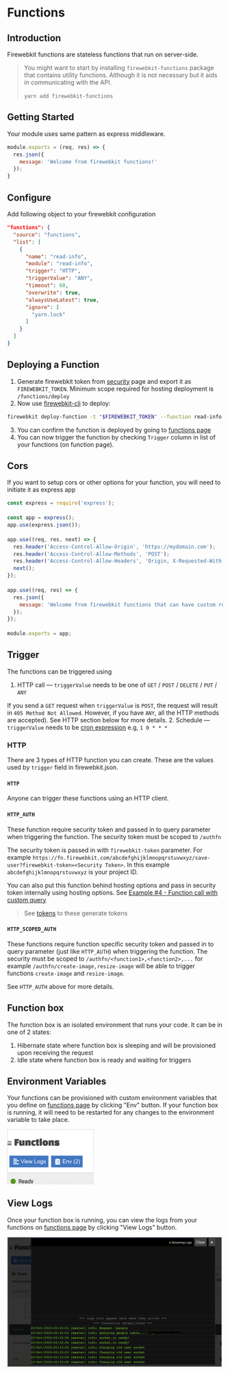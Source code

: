 # Functions
## Introduction
Firewebkit functions are stateless functions that run on server-side.

> You might want to start by installing `firewebkit-functions` package that contains utility functions. Although it is not necessary but it aids in communicating with the API.
>
> ```yarn add firewebkit-functions```

## Getting Started
Your module uses same pattern as express middleware.

```javascript
module.exports = (req, res) => {
  res.json({
    message: 'Welcome from firewebkit functions!'
  });
}
```

## Configure
Add following object to your firewebkit configuration

```json
"functions": {
  "source": "functions",
  "list": [
    {
      "name": "read-info",
      "module": "read-info",
      "trigger": "HTTP",
      "triggerValue": "ANY",
      "timeout": 60,
      "overwrite": true,
      "alwaysUseLatest": true,
      "ignore": [
        "yarn.lock"
      ]
    }
  ]
}
```

## Deploying a Function
1. Generate firewebkit token from [security](https://console.firewebkit.com/security#tokens) page and export it as `FIREWEBKIT_TOKEN`. Minimum scope required for hosting deployment is `/functions/deploy`
2. Now use [firewebkit-cli](https://www.npmjs.com/package/firewebkit-cli) to deploy:

```bash
firewebkit deploy-function -t "$FIREWEBKIT_TOKEN" --function read-info -m "My first function"
```
3. You can confirm the function is deployed by going to [functions page](https://console.firewebkit.com/functions)
4. You can now trigger the function by checking `Trigger` column in list of your functions (on function page).

## Cors
If you want to setup cors or other options for your function, you will need to initiate it as express app

```javascript
const express = require('express');

const app = express();
app.use(express.json());

app.use((req, res, next) => {
  res.header('Access-Control-Allow-Origin', 'https://mydomain.com');
  res.header('Access-Control-Allow-Methods', 'POST');
  res.header('Access-Control-Allow-Headers', 'Origin, X-Requested-With, Content-Type, Accept');
  next();
});

app.use((req, res) => {
  res.json({
    message: 'Welcome from firewebkit functions that can have custom routes!'
  });
});

module.exports = app;

```

## Trigger
The functions can be triggered using

1. HTTP call –– `triggerValue` needs to be one of `GET` / `POST` / `DELETE` / `PUT` / `ANY`

  If you send a `GET` request when `triggerValue` is `POST`, the request will result in `405 Method Not Allowed`. However, if you have `ANY`, all the HTTP methods are accepted). See HTTP section below for more details.
2. Schedule –– `triggerValue` needs to be [cron expression](https://docs.oracle.com/cd/E12058_01/doc/doc.1014/e12030/cron_expressions.htm) e.g, `1 0 * * *`

### HTTP
There are 3 types of HTTP function you can create. These are the values used by `trigger` field in firewebkit.json.

#### `HTTP`
Anyone can trigger these functions using an HTTP client.

#### `HTTP_AUTH`
These function require security token and passed in to query parameter when triggering the function. The security token must be scoped to `/authfn`

The security token is passed in with `firewebkit-token` parameter. For example `https://fn.firewebkit.com/abcdefghijklmnopqrstuvwxyz/save-user?firewebkit-token=<Security Token>`. In this example `abcdefghijklmnopqrstuvwxyz` is your project ID.

You can also put this function behind hosting options and pass in security token internally using hosting options. See [Example #4 - Function call with custom query](/docs/services/hosting#rewrite-rules)

> See [tokens](/docs/security/tokens) to these generate tokens

#### `HTTP_SCOPED_AUTH`
These functions require function specific security token and passed in to query parameter (just like `HTTP_AUTH`) when triggering the function. The security must be scoped to `/authfn/<function1>,<function2>,...` for example `/authfn/create-image,resize-image` will be able to trigger functions `create-image` and `resize-image`.

See `HTTP_AUTH` above for more details.

## Function box
The function box is an isolated environment that runs your code. It can be in one of 2 states:

1. Hibernate state where function box is sleeping and will be provisioned upon receiving the request
2. Idle state where function box is ready and waiting for triggers

## Environment Variables
Your functions can be provisioned with custom environment variables that you define on [functions page](https://console.firewebkit.com/functions) by clicking "Env" button. If your function box is running, it will need to be restarted for any changes to the environment variable to take place.

<img src="/assets/screens/env-btn.png" style="width:200px;border:1px dashed #ccc;"/>

## View Logs
Once your function box is running, you can view the logs from your functions on [functions page](https://console.firewebkit.com/functions) by clicking "View Logs" button.

<img src="/assets/screens/logs.png" style="width:500px;border:1px dashed #ccc;"/>
